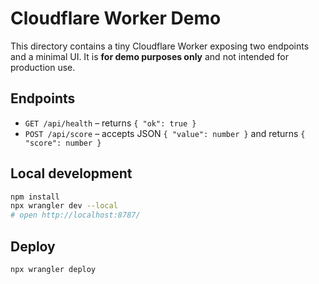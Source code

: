 # Cloudflare Worker Demo

This directory contains a tiny Cloudflare Worker exposing two endpoints and a minimal UI.
It is **for demo purposes only** and not intended for production use.

## Endpoints

- `GET /api/health` – returns `{ "ok": true }`
- `POST /api/score` – accepts JSON `{ "value": number }` and returns `{ "score": number }`

## Local development

```bash
npm install
npx wrangler dev --local
# open http://localhost:8787/
```

## Deploy

```bash
npx wrangler deploy
```
